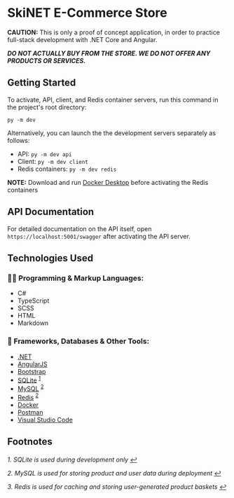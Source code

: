# SkiNET E-Commerce Store

**CAUTION:** This is only a proof of concept application, in order to practice full-stack development with .NET Core and Angular. 

***DO NOT ACTUALLY BUY FROM THE STORE. WE DO NOT OFFER ANY PRODUCTS OR SERVICES.***

## Getting Started

To activate, API, client, and Redis container servers, run this command in the project's root directory:
```
py -m dev
```
Alternatively, you can launch the the development servers separately as follows:
* API: `py -m dev api`
* Client: `py -m dev client`
* Redis containers: `py -m dev redis`

**NOTE:** Download and run [Docker Desktop](https://www.docker.com/products/docker-desktop/) before activating the Redis containers 

## API Documentation

For detailed documentation on the API itself, open `https://localhost:5001/swagger` after activating the API server.

## Technologies Used

### 👨‍💻 Programming & Markup Languages:
* C#
* TypeScript
* SCSS
* HTML
* Markdown

### 🧰 Frameworks, Databases & Other Tools:
* [.NET](https://dotnet.microsoft.com/en-us/)
* [AngularJS](https://angular.io)
* [Bootstrap](https://getbootstrap.com/docs/4.6/getting-started/introduction/)
* [SQLite](https://sqlite.com/index.html) <sup id="a1">[1](#f1)</sup>
* [MySQL](http://mysql.com) <sup id="a2">[2](#f2)</sup>
* [Redis](https://redis.io) <sup id="a3">[2](#f3)</sup>
* [Docker](https://www.docker.com/products/docker-desktop/)
* [Postman](https://www.postman.com)
* [Visual Studio Code](https://code.visualstudio.com)

## Footnotes

<h6>

  <a id="#f1">1.</a> SQLite is used during development only [↩](#a1) 

  <a id="#f2">2.</a> MySQL is used for storing product and user data during deployment [↩](#a2)

  <a id="#f3">3.</a> Redis is used for caching and storing user-generated product baskets [↩](#a3)
</h6>